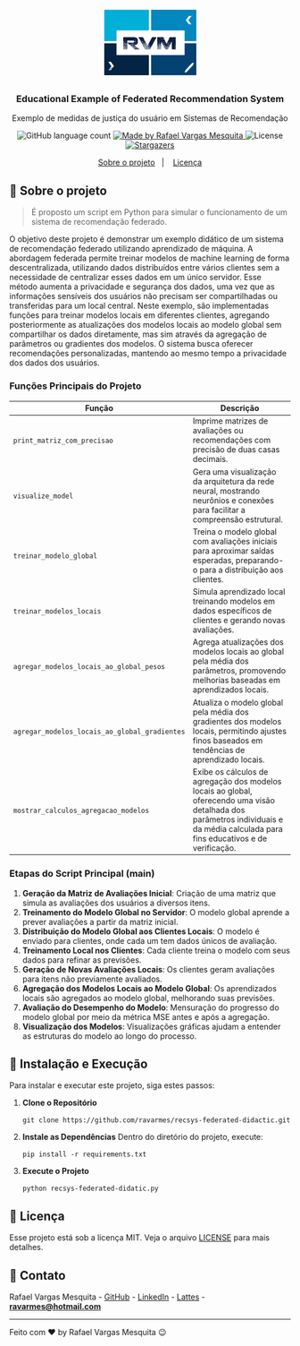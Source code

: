 <h1 align="center">
    <img alt="RVM" src="https://github.com/ravarmes/recsys-federated-didactic/blob/master/assets/logo.jpg" />
</h1>

<h3 align="center">
  Educational Example of Federated Recommendation System
</h3>

<p align="center">Exemplo de medidas de justiça do usuário em Sistemas de Recomendação </p>

<p align="center">
  <img alt="GitHub language count" src="https://img.shields.io/github/languages/count/ravarmes/recsys-federated-didactic?color=%2304D361">

  <a href="http://www.linkedin.com/in/rafael-vargas-mesquita">
    <img alt="Made by Rafael Vargas Mesquita" src="https://img.shields.io/badge/made%20by-Rafael%20Vargas%20Mesquita-%2304D361">
  </a>

  <img alt="License" src="https://img.shields.io/badge/license-MIT-%2304D361">

  <a href="https://github.com/ravarmes/recsys-federated-didactic/stargazers">
    <img alt="Stargazers" src="https://img.shields.io/github/stars/ravarmes/recsys-federated-didactic?style=social">
  </a>
</p>

<p align="center">
  <a href="#-sobre">Sobre o projeto</a>&nbsp;&nbsp;&nbsp;|&nbsp;&nbsp;&nbsp;
  <a href="#-licenca">Licença</a>
</p>

## :page_with_curl: Sobre o projeto <a name="-sobre"/></a>

> É proposto um script em Python para simular o funcionamento de um sistema de recomendação federado.

O objetivo deste projeto é demonstrar um exemplo didático de um sistema de recomendação federado utilizando aprendizado de máquina. A abordagem federada permite treinar modelos de machine learning de forma descentralizada, utilizando dados distribuídos entre vários clientes sem a necessidade de centralizar esses dados em um único servidor. Esse método aumenta a privacidade e segurança dos dados, uma vez que as informações sensíveis dos usuários não precisam ser compartilhadas ou transferidas para um local central. Neste exemplo, são implementadas funções para treinar modelos locais em diferentes clientes, agregando posteriormente as atualizações dos modelos locais ao modelo global sem compartilhar os dados diretamente, mas sim através da agregação de parâmetros ou gradientes dos modelos. O sistema busca oferecer recomendações personalizadas, mantendo ao mesmo tempo a privacidade dos dados dos usuários.

### Funções Principais do Projeto

| Função                             | Descrição                                                                                                                                                                        |
|------------------------------------|----------------------------------------------------------------------------------------------------------------------------------------------------------------------------------|
| `print_matriz_com_precisao`        | Imprime matrizes de avaliações ou recomendações com precisão de duas casas decimais.                                                                                             |
| `visualize_model`                  | Gera uma visualização da arquitetura da rede neural, mostrando neurônios e conexões para facilitar a compreensão estrutural.                                                     |
| `treinar_modelo_global`            | Treina o modelo global com avaliações iniciais para aproximar saídas esperadas, preparando-o para a distribuição aos clientes.                                                   |
| `treinar_modelos_locais`           | Simula aprendizado local treinando modelos em dados específicos de clientes e gerando novas avaliações.                                                                         |
| `agregar_modelos_locais_ao_global_pesos` | Agrega atualizações dos modelos locais ao global pela média dos parâmetros, promovendo melhorias baseadas em aprendizados locais.                                               |
| `agregar_modelos_locais_ao_global_gradientes` | Atualiza o modelo global pela média dos gradientes dos modelos locais, permitindo ajustes finos baseados em tendências de aprendizado locais.                                   |
| `mostrar_calculos_agregacao_modelos` | Exibe os cálculos de agregação dos modelos locais ao global, oferecendo uma visão detalhada dos parâmetros individuais e da média calculada para fins educativos e de verificação. |



### Etapas do Script Principal (main)

1. **Geração da Matriz de Avaliações Inicial**: Criação de uma matriz que simula as avaliações dos usuários a diversos itens.
2. **Treinamento do Modelo Global no Servidor**: O modelo global aprende a prever avaliações a partir da matriz inicial.
3. **Distribuição do Modelo Global aos Clientes Locais**: O modelo é enviado para clientes, onde cada um tem dados únicos de avaliação.
4. **Treinamento Local nos Clientes**: Cada cliente treina o modelo com seus dados para refinar as previsões.
5. **Geração de Novas Avaliações Locais**: Os clientes geram avaliações para itens não previamente avaliados.
6. **Agregação dos Modelos Locais ao Modelo Global**: Os aprendizados locais são agregados ao modelo global, melhorando suas previsões.
7. **Avaliação do Desempenho do Modelo**: Mensuração do progresso do modelo global por meio da métrica MSE antes e após a agregação.
8. **Visualização dos Modelos**: Visualizações gráficas ajudam a entender as estruturas do modelo ao longo do processo.


## :rocket: Instalação e Execução

Para instalar e executar este projeto, siga estes passos:

1. **Clone o Repositório**
   ```
   git clone https://github.com/ravarmes/recsys-federated-didactic.git
   ```

2. **Instale as Dependências**
   Dentro do diretório do projeto, execute:
   ```
   pip install -r requirements.txt
   ```

3. **Execute o Projeto**
   ```
   python recsys-federated-didatic.py
   ```

## :memo: Licença <a name="-licenca"/></a>

Esse projeto está sob a licença MIT. Veja o arquivo [LICENSE](LICENSE.md) para mais detalhes.

## :email: Contato

Rafael Vargas Mesquita - [GitHub](https://github.com/ravarmes) - [LinkedIn](https://www.linkedin.com/in/rafael-vargas-mesquita) - [Lattes](http://lattes.cnpq.br/6616283627544820) - **ravarmes@hotmail.com**

---

Feito com ♥ by Rafael Vargas Mesquita :wink:
